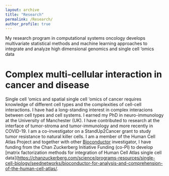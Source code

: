 ```yaml
---
layout: archive
title: "Research"
permalink: /Research/
author_profile: true
---
```


My research program in computational systems oncology develops multivariate statistical methods and machine learning approaches to integrate and analyze high dimensional genomics and single cell ‘omics data


Complex multi-cellular interaction in cancer and disease 
=================
Single cell ‘omics and spatial single cell ‘omics of cancer requires knowledge of different cell types and the complexities of cell-cell interactions. I have had a long-standing interest in complex interacions between cell types and cell systems. I earned my PhD in neuro-immunology at the University of Manchester (UK). I have contributed to research at the interface of tumor-stroma and tumor-immunology and more recently in COVID-19. I am a co-investigator on a StandUp2Cancer grant to study tumor resistance to natural killer cells. I am a member of the Human Cell Atlas Project and together with other [Bioconductor](https:://www.bioconductor.org) investigator, I  have funding from the Chan Zuckerberg Initiative Funding (co-PI) to develop [matrix factorization methods for integration of Human Cell Atlas single cell data](https://chanzuckerberg.com/science/programs-resources/single-cell-biology/seednetworks/bioconductor-for-analysis-and-comprehension-of-the-human-cell-atlas/.

